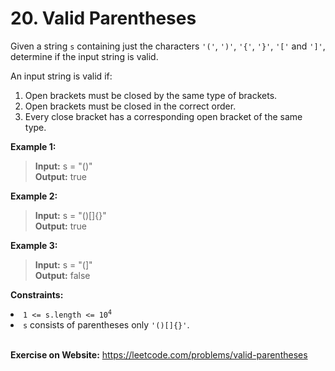 # 20. Valid Parentheses

Given a string `s` containing just the characters `'('`, `')'`, `'{'`, `'}'`, `'['` and `']'`, determine if the input string is valid.

An input string is valid if:  

1. Open brackets must be closed by the same type of brackets.
2. Open brackets must be closed in the correct order.
3. Every close bracket has a corresponding open bracket of the same type.
 

**Example 1:**

>**Input:** s = "()"  
**Output:** true

**Example 2:**

>**Input:** s = "()[]{}"  
**Output:** true

**Example 3:**

>**Input:** s = "(]"  
**Output:** false
 

**Constraints:**

<li><code>1 &lt;= s.length &lt;= 10<sup>4</sup></code></li>
<li><code>s</code> consists of parentheses only <code>'()[]{}'</code>.</li>

<br/>

**Exercise on Website:** https://leetcode.com/problems/valid-parentheses
